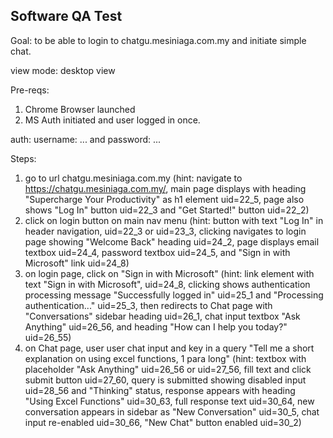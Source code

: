 
## Software QA Test

Goal: to be able to login to chatgu.mesiniaga.com.my and initiate simple chat.

view mode: desktop view

Pre-reqs: 
1. Chrome Browser launched
2. MS Auth initiated and user logged in once.

auth: username: ... and password: ...

Steps:
1. go to url chatgu.mesiniaga.com.my (hint: navigate to https://chatgu.mesiniaga.com.my/, main page displays with heading "Supercharge Your Productivity" as h1 element uid=22_5, page also shows "Log In" button uid=22_3 and "Get Started!" button uid=22_2)
2. click on login button on main nav menu (hint: button with text "Log In" in header navigation, uid=22_3 or uid=23_3, clicking navigates to login page showing "Welcome Back" heading uid=24_2, page displays email textbox uid=24_4, password textbox uid=24_5, and "Sign in with Microsoft" link uid=24_8)
3. on login page, click on "Sign in with Microsoft" (hint: link element with text "Sign in with Microsoft", uid=24_8, clicking shows authentication processing message "Successfully logged in" uid=25_1 and "Processing authentication..." uid=25_3, then redirects to Chat page with "Conversations" sidebar heading uid=26_1, chat input textbox "Ask Anything" uid=26_56, and heading "How can I help you today?" uid=26_55)
4. on Chat page, user user chat input and key in a query "Tell me a short explanation on using excel functions, 1 para long" (hint: textbox with placeholder "Ask Anything" uid=26_56 or uid=27_56, fill text and click submit button uid=27_60, query is submitted showing disabled input uid=28_56 and "Thinking" status, response appears with heading "Using Excel Functions" uid=30_63, full response text uid=30_64, new conversation appears in sidebar as "New Conversation" uid=30_5, chat input re-enabled uid=30_66, "New Chat" button enabled uid=30_2)